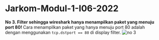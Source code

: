 # Jarkom-Modul-1-I06-2022
<strong>No 3. Filter sehingga wireshark hanya menampilkan paket yang menuju port 80! </strong>
Cara menampilkan paket yang hanya menuju port 80 adalah dengan menggunakan ```tcp.dstport == 80``` di display filter.
![no 3](https://user-images.githubusercontent.com/112471006/191893444-9af2d7d3-e47a-4ef3-8fba-0a9c537804f2.png)

